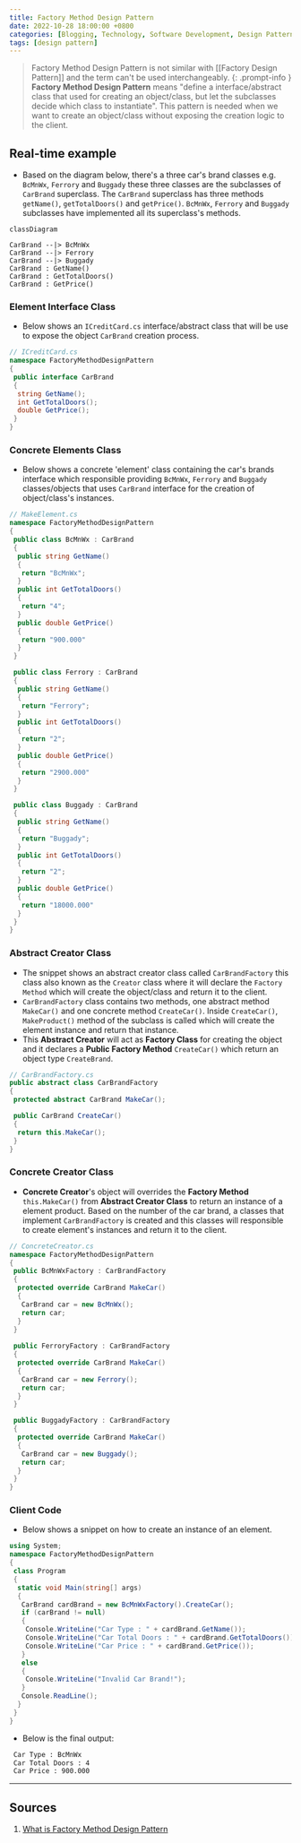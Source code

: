 ```yaml
---
title: Factory Method Design Pattern
date: 2022-10-28 18:00:00 +0800
categories: [Blogging, Technology, Software Development, Design Pattern]
tags: [design pattern]
---
```



> Factory Method Design Pattern is not similar with [[Factory Design Pattern]] and the term can't be used interchangeably.
{: .prompt-info }
> **Factory Method Design Pattern** means "define a interface/abstract class that used for creating an object/class, but let the subclasses decide which class to instantiate". This pattern is needed when we want to create an object/class without exposing the creation logic to the client.

## Real-time example

- Based on the diagram below, there's a three car's brand classes e.g. `BcMnWx`, `Ferrory` and `Buggady` these three classes are the subclasses of `CarBrand` superclass. The `CarBrand` superclass has three methods `getName()`, `getTotalDoors()` and `getPrice()`.  `BcMnWx`, `Ferrory` and `Buggady` subclasses have implemented all its superclass's methods.

```mermaid
classDiagram

CarBrand --|> BcMnWx
CarBrand --|> Ferrory
CarBrand --|> Buggady
CarBrand : GetName()
CarBrand : GetTotalDoors()
CarBrand : GetPrice()

```

### Element Interface Class

- Below shows an `ICreditCard.cs` interface/abstract class that will be use to expose  the object `CarBrand` creation process.

```c#
// ICreditCard.cs
namespace FactoryMethodDesignPattern
{
 public interface CarBrand
 {
  string GetName();
  int GetTotalDoors();
  double GetPrice();
 }
}
```

### Concrete Elements Class

- Below shows a concrete 'element' class containing the car's brands interface which responsible providing `BcMnWx`, `Ferrory` and `Buggady` classes/objects that uses `CarBrand` interface for the creation of object/class's instances.

```c#
// MakeElement.cs
namespace FactoryMethodDesignPattern
{
 public class BcMnWx : CarBrand
 {
  public string GetName()
  {
   return "BcMnWx";
  }
  public int GetTotalDoors()
  {
   return "4";
  }
  public double GetPrice()
  {
   return "900.000"
  }
 }

 public class Ferrory : CarBrand
 {
  public string GetName()
  {
   return "Ferrory";
  }
  public int GetTotalDoors()
  {
   return "2";
  }
  public double GetPrice()
  {
   return "2900.000"
  }
 }

 public class Buggady : CarBrand
 {
  public string GetName()
  {
   return "Buggady";
  }
  public int GetTotalDoors()
  {
   return "2";
  }
  public double GetPrice()
  {
   return "18000.000"
  }
 }
}
```

### Abstract Creator Class

- The snippet shows an abstract creator class called `CarBrandFactory` this class also known as the `Creator` class where it will declare the `Factory Method` which will create the object/class and return it to the client.
- `CarBrandFactory` class contains two methods, one abstract method `MakeCar()` and one concrete method `CreateCar()`. Inside `CreateCar()`,  `MakeProduct()` method of the subclass is called which will create the element instance and return that instance.
- This **Abstract Creator** will act as **Factory Class** for creating the object and it declares a **Public Factory Method** `CreateCar()` which return an object type `CreateBrand`.

```c#
// CarBrandFactory.cs
public abstract class CarBrandFactory
{
 protected abstract CarBrand MakeCar();

 public CarBrand CreateCar()
 {
  return this.MakeCar();
 }
}
```

### Concrete Creator Class

- **Concrete Creator**'s  object will overrides the **Factory Method** `this.MakeCar()` from **Abstract Creator Class** to return an instance of a element product. Based on the number of the car brand, a classes that implement `CarBrandFactory` is created and this classes will responsible to create element's instances and return it to the client.

```c#
// ConcreteCreator.cs
namespace FactoryMethodDesignPattern
{
 public BcMnWxFactory : CarBrandFactory
 {
  protected override CarBrand MakeCar()
  {
   CarBrand car = new BcMnWx();
   return car;
  }
 }
 
 public FerroryFactory : CarBrandFactory
 {
  protected override CarBrand MakeCar()
  {
   CarBrand car = new Ferrory();
   return car;
  }
 }

 public BuggadyFactory : CarBrandFactory
 {
  protected override CarBrand MakeCar()
  {
   CarBrand car = new Buggady();
   return car;
  }
 }
}
```

### Client Code

- Below shows a snippet on how to create an instance of an element.

```c#
using System;
namespace FactoryMethodDesignPattern
{
 class Program
 {
  static void Main(string[] args)
  {
   CarBrand cardBrand = new BcMnWxFactory().CreateCar();
   if (carBrand != null) 
   {
    Console.WriteLine("Car Type : " + cardBrand.GetName());
    Console.WriteLine("Car Total Doors : " + cardBrand.GetTotalDoors());
    Console.WriteLine("Car Price : " + cardBrand.GetPrice());
   }
   else 
   {
    Console.WriteLine("Invalid Car Brand!");
   }
   Console.ReadLine();
  }
 }
}
```

- Below is the final output:

```md
 Car Type : BcMnWx
 Car Total Doors : 4
 Car Price : 900.000
```

---

## Sources

1. [What is Factory Method Design  Pattern](https://dotnettutorials.net/lesson/factory-method-design-pattern-csharp/)
